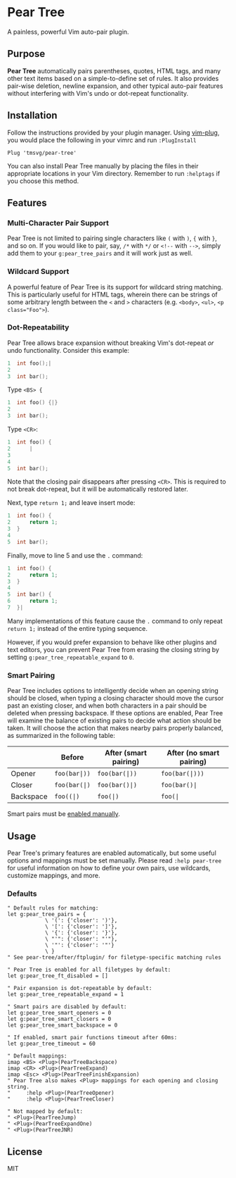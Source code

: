 Pear Tree
=========
A painless, powerful Vim auto-pair plugin.

Purpose
-------
**Pear Tree** automatically pairs parentheses, quotes, HTML tags, and many
other text items based on a simple-to-define set of rules. It also provides
pair-wise deletion, newline expansion, and other typical auto-pair features
without interfering with Vim's undo or dot-repeat functionality.

Installation
------------
Follow the instructions provided by your plugin manager. Using
[vim-plug](https://github.com/junegunn/vim-plug), you would place the
following in your vimrc and run `:PlugInstall`

```vim
Plug 'tmsvg/pear-tree'
```

You can also install Pear Tree manually by placing the files in their
appropriate locations in your Vim directory. Remember to run `:helptags` if
you choose this method.

Features
--------
### Multi-Character Pair Support

Pear Tree is not limited to pairing single characters like `(` with `)`, `{`
with `}`, and so on. If you would like to pair, say, `/*` with `*/` or `<!--`
with `-->`, simply add them to your `g:pear_tree_pairs` and it will work just
as well.

### Wildcard Support

A powerful feature of Pear Tree is its support for wildcard string matching.
This is particularly useful for HTML tags, wherein there can be strings of
some arbitrary length between the `<` and `>` characters (e.g. `<body>`,
`<ul>`, `<p class="Foo">`).

### Dot-Repeatability

Pear Tree allows brace expansion without breaking Vim's dot-repeat *or* undo
functionality. Consider this example:

```c
1  int foo();|
2
3  int bar();
```

Type `<BS> {`

```c
1  int foo() {|}
2
3  int bar();
```

Type `<CR>`:

```c
1  int foo() {
2      |
3
4
5  int bar();
```

Note that the closing pair disappears after pressing `<CR>`. This is required
to not break dot-repeat, but it will be automatically restored later.

Next, type `return 1;` and leave insert mode:

```c
1  int foo() {
2      return 1;
3  }
4
5  int bar();
```

Finally, move to line 5 and use the `.` command:

```c
1  int foo() {
2      return 1;
3  }
4
5  int bar() {
6      return 1;
7  }|
```

Many implementations of this feature cause the `.` command to only repeat
`return 1;` instead of the entire typing sequence.

However, if you would prefer expansion to behave like other plugins and text
editors, you can prevent Pear Tree from erasing the closing string by setting
`g:pear_tree_repeatable_expand` to `0`.

### Smart Pairing

Pear Tree includes options to intelligently decide when an opening string
should be closed, when typing a closing character should move the cursor past
an existing closer, and when both characters in a pair should be deleted when
pressing backspace. If these options are enabled, Pear Tree will examine the
balance of existing pairs to decide what action should be taken. It will choose
the action that makes nearby pairs properly balanced, as summarized in the
following table:

|           | Before        | After (smart pairing) | After (no smart pairing)
| --------- | ------------- | --------------------- | ------------------------ |
| Opener    | `foo(bar\|))` | `foo(bar(\|))`        | `foo(bar(\|)))`          |
| Closer    | `foo(bar(\|)` | `foo(bar()\|)`        | `foo(bar()\|`            |
| Backspace | `foo((\|)`    | `foo(\|)`             | `foo(\|`                 |

Smart pairs must be [enabled manually](#defaults).

Usage
-----
Pear Tree's primary features are enabled automatically, but some useful options
and mappings must be set manually. Please read `:help pear-tree` for useful
information on how to define your own pairs, use wildcards, customize mappings,
and more.

### Defaults

```vim
" Default rules for matching:
let g:pear_tree_pairs = {
            \ '(': {'closer': ')'},
            \ '[': {'closer': ']'},
            \ '{': {'closer': '}'},
            \ "'": {'closer': "'"},
            \ '"': {'closer': '"'}
            \ }
" See pear-tree/after/ftplugin/ for filetype-specific matching rules

" Pear Tree is enabled for all filetypes by default:
let g:pear_tree_ft_disabled = []

" Pair expansion is dot-repeatable by default:
let g:pear_tree_repeatable_expand = 1

" Smart pairs are disabled by default:
let g:pear_tree_smart_openers = 0
let g:pear_tree_smart_closers = 0
let g:pear_tree_smart_backspace = 0

" If enabled, smart pair functions timeout after 60ms:
let g:pear_tree_timeout = 60

" Default mappings:
imap <BS> <Plug>(PearTreeBackspace)
imap <CR> <Plug>(PearTreeExpand)
imap <Esc> <Plug>(PearTreeFinishExpansion)
" Pear Tree also makes <Plug> mappings for each opening and closing string.
"     :help <Plug>(PearTreeOpener)
"     :help <Plug>(PearTreeCloser)

" Not mapped by default:
" <Plug>(PearTreeJump)
" <Plug>(PearTreeExpandOne)
" <Plug>(PearTreeJNR)
```

License
-------
MIT

